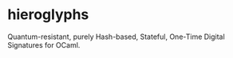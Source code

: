 # hieroglyphs

Quantum-resistant, purely Hash-based, Stateful, One-Time Digital Signatures for OCaml.